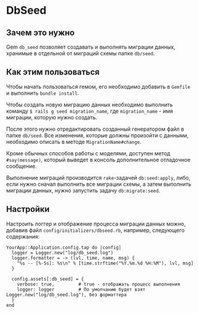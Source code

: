 DbSeed
======

Зачем это нужно
---------------

Gem `db_seed` позволяет создавать и выполнять миграции данных,
хранимые в отдельной от миграций схемы папке `db/seed`.

Как этим пользоваться
---------------------

Чтобы начать пользоваться гемом,
его необходимо добавить в `Gemfile` и
выполнить `bundle install`.

Чтобы создать новую миграцию данных
необходимо выполнить команду
`$ rails g seed migration_name`,
где `migration_name` - имя миграции, которую нужно создать.

После этого нужно отредактировать созданный генератором файл
в папке `db/seed`. Все изменения, которые должны произойти
с данными, необходимо описать в методе `MigrationName#change`.

Кроме обычных способов работы с моделями, доступен метод `#say(message)`,
который выведет в консоль дополнительное отладочное сообщение.

Выполнение миграций производится `rake`-задачей `db:seed:apply`,
либо, если нужно сначал выполнить все миграции схемы,
а затем выполнить миграции данных, нужно запустить задачу
`db:migrate:seed`.

Настройки
---------

Настроить логгер и отображение процесса миграции данных
можно, добавив файл `config/initializers/dbseed.rb`, например,
следующего содержания:

```
YourApp::Application.config.tap do |config|
  logger = Logger.new("log/db_seed.log")
  logger.formatter = -> (lvl, time, name, msg) {
    "%s -- [%-5s]: %s\n" % [time.strftime("%Y.%m.%d %H:%M"), lvl, msg]
  }

  config.assets[:db_seed] = {
    verbose: true,         # true - отображать процесс выполнения
    logger: logger         # По умолчанию будет взят Logger.new("log/db_seed.log"), без форматтера
  }
end
```